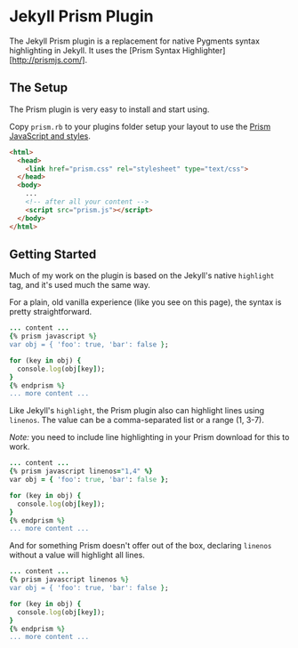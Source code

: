 # Jekyll Prism Plugin

The Jekyll Prism plugin is a replacement for native Pygments syntax highlighting in Jekyll. It uses the [Prism Syntax Highlighter][http://prismjs.com/].

## The Setup

The Prism plugin is very easy to install and start using.

Copy `prism.rb` to your plugins folder setup your layout to use the [Prism JavaScript and styles](http://prismjs.com/download.html).

``` html
<html>
  <head>
    <link href="prism.css" rel="stylesheet" type="text/css">
  </head>
  <body>
    ...
    <!-- after all your content -->
    <script src="prism.js"></script>
  </body>
</html>
```

## Getting Started

Much of my work on the plugin is based on the Jekyll's native `highlight` tag, and it's used much the same way.

For a plain, old vanilla experience (like you see on this page), the syntax is pretty straightforward.

``` ruby
... content ...
{% prism javascript %}
var obj = { 'foo': true, 'bar': false };

for (key in obj) {
  console.log(obj[key]);
}
{% endprism %}
... more content ...
```

Like Jekyll's `highlight`, the Prism plugin also can highlight lines using `linenos`. The value can be a comma-separated list or a range (1, 3-7).

*Note:* you need to include line highlighting in your Prism download for this to work.

``` ruby
... content ...
{% prism javascript linenos="1,4" %}
var obj = { 'foo': true, 'bar': false };

for (key in obj) {
  console.log(obj[key]);
}
{% endprism %}
... more content ...
```

And for something Prism doesn't offer out of the box, declaring `linenos` without a value will highlight all lines.

``` ruby
... content ...
{% prism javascript linenos %}
var obj = { 'foo': true, 'bar': false };

for (key in obj) {
  console.log(obj[key]);
}
{% endprism %}
... more content ...
```

